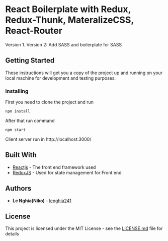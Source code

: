 # React Boilerplate with Redux, Redux-Thunk, MateralizeCSS, React-Router

Version 1.
Version 2: Add SASS and boilerplate for SASS

## Getting Started

These instructions will get you a copy of the project up and running on your local machine for development and testing purposes.

### Installing

First you need to clone the project and run

```
npm install
```

After that run command

```
npm start
```

Client server run in http://localhost:3000/

## Built With

- [Reactjs](https://reactjs.org/docs/getting-started.html) - The front end framework used
- [ReduxJS](https://redux.js.org/) - Used for state management for Front end

## Authors

- **Le Nghia(Niko)** - [lenghia241](https://github.com/lenghia241)

## License

This project is licensed under the MIT License - see the [LICENSE.md](LICENSE.md) file for details
